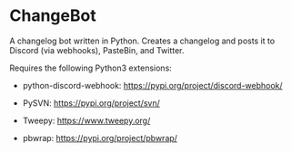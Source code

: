 # ChangeBot
A changelog bot written in Python. Creates a changelog and posts it to Discord (via webhooks), PasteBin, and Twitter.

Requires the following Python3 extensions:

* python-discord-webhook: https://pypi.org/project/discord-webhook/

* PySVN: https://pypi.org/project/svn/

* Tweepy: https://www.tweepy.org/

* pbwrap: https://pypi.org/project/pbwrap/
